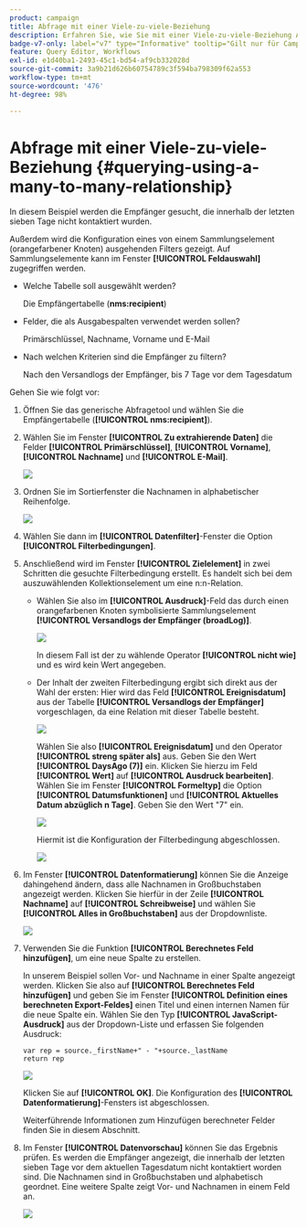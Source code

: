 ```yaml
---
product: campaign
title: Abfrage mit einer Viele-zu-viele-Beziehung
description: Erfahren Sie, wie Sie mit einer Viele-zu-viele-Beziehung Abfragen durchführen können
badge-v7-only: label="v7" type="Informative" tooltip="Gilt nur für Campaign Classic v7"
feature: Query Editor, Workflows
exl-id: e1d40ba1-2493-45c1-bd54-af9cb332028d
source-git-commit: 3a9b21d626b60754789c3f594ba798309f62a553
workflow-type: tm+mt
source-wordcount: '476'
ht-degree: 98%

---
```


# Abfrage mit einer Viele-zu-viele-Beziehung {#querying-using-a-many-to-many-relationship}



In diesem Beispiel werden die Empfänger gesucht, die innerhalb der letzten sieben Tage nicht kontaktiert wurden.

Außerdem wird die Konfiguration eines von einem Sammlungselement (orangefarbener Knoten) ausgehenden Filters gezeigt. Auf Sammlungselemente kann im Fenster **[!UICONTROL Feldauswahl]** zugegriffen werden.

* Welche Tabelle soll ausgewählt werden?

  Die Empfängertabelle (**nms:recipient**)

* Felder, die als Ausgabespalten verwendet werden sollen?

  Primärschlüssel, Nachname, Vorname und E-Mail

* Nach welchen Kriterien sind die Empfänger zu filtern?

  Nach den Versandlogs der Empfänger, bis 7 Tage vor dem Tagesdatum

Gehen Sie wie folgt vor:

1. Öffnen Sie das generische Abfragetool und wählen Sie die Empfängertabelle (**[!UICONTROL nms:recipient]**).
1. Wählen Sie im Fenster **[!UICONTROL Zu extrahierende Daten]** die Felder **[!UICONTROL Primärschlüssel]**, **[!UICONTROL Vorname]**, **[!UICONTROL Nachname]** und **[!UICONTROL E-Mail]**.

   ![](assets/query_editor_nveau_33.png)

1. Ordnen Sie im Sortierfenster die Nachnamen in alphabetischer Reihenfolge.

   ![](assets/query_editor_nveau_34.png)

1. Wählen Sie dann im **[!UICONTROL Datenfilter]**-Fenster die Option **[!UICONTROL Filterbedingungen]**.
1. Anschließend wird im Fenster **[!UICONTROL Zielelement]** in zwei Schritten die gesuchte Filterbedingung erstellt. Es handelt sich bei dem auszuwählenden Kollektionselement um eine n:n-Relation.

   * Wählen Sie also im **[!UICONTROL Ausdruck]**-Feld das durch einen orangefarbenen Knoten symbolisierte Sammlungselement **[!UICONTROL Versandlogs der Empfänger (broadLog)]**.

     ![](assets/query_editor_nveau_67.png)

     In diesem Fall ist der zu wählende Operator **[!UICONTROL nicht wie]** und es wird kein Wert angegeben.

   * Der Inhalt der zweiten Filterbedingung ergibt sich direkt aus der Wahl der ersten: Hier wird das Feld **[!UICONTROL Ereignisdatum]** aus der Tabelle **[!UICONTROL Versandlogs der Empfänger]** vorgeschlagen, da eine Relation mit dieser Tabelle besteht.

     ![](assets/query_editor_nveau_36.png)

     Wählen Sie also **[!UICONTROL Ereignisdatum]** und den Operator **[!UICONTROL streng später als]** aus. Geben Sie den Wert **[!UICONTROL DaysAgo (7)]** ein. Klicken Sie hierzu im Feld **[!UICONTROL Wert]** auf **[!UICONTROL Ausdruck bearbeiten]**. Wählen Sie im Fenster **[!UICONTROL Formeltyp]** die Option **[!UICONTROL Datumsfunktionen]** und **[!UICONTROL Aktuelles Datum abzüglich n Tage]**. Geben Sie den Wert &quot;7&quot; ein.

     ![](assets/query_editor_nveau_37.png)

     Hiermit ist die Konfiguration der Filterbedingung abgeschlossen.

     ![](assets/query_editor_nveau_38.png)

1. Im Fenster **[!UICONTROL Datenformatierung]** können Sie die Anzeige dahingehend ändern, dass alle Nachnamen in Großbuchstaben angezeigt werden. Klicken Sie hierfür in der Zeile **[!UICONTROL Nachname]** auf **[!UICONTROL Schreibweise]** und wählen Sie **[!UICONTROL Alles in Großbuchstaben]** aus der Dropdownliste.

   ![](assets/query_editor_nveau_39.png)

1. Verwenden Sie die Funktion **[!UICONTROL Berechnetes Feld hinzufügen]**, um eine neue Spalte zu erstellen.

   In unserem Beispiel sollen Vor- und Nachname in einer Spalte angezeigt werden. Klicken Sie also auf **[!UICONTROL Berechnetes Feld hinzufügen]** und geben Sie im Fenster **[!UICONTROL Definition eines berechneten Export-Feldes]** einen Titel und einen internen Namen für die neue Spalte ein. Wählen Sie den Typ **[!UICONTROL JavaScript-Ausdruck]** aus der Dropdown-Liste und erfassen Sie folgenden Ausdruck:

   ```
   var rep = source._firstName+" - "+source._lastName
   return rep
   ```

   ![](assets/query_editor_nveau_40.png)

   Klicken Sie auf **[!UICONTROL OK]**. Die Konfiguration des **[!UICONTROL Datenformatierung]**-Fensters ist abgeschlossen.

   Weiterführende Informationen zum Hinzufügen berechneter Felder finden Sie in diesem Abschnitt.

1. Im Fenster **[!UICONTROL Datenvorschau]** können Sie das Ergebnis prüfen. Es werden die Empfänger angezeigt, die innerhalb der letzten sieben Tage vor dem aktuellen Tagesdatum nicht kontaktiert worden sind. Die Nachnamen sind in Großbuchstaben und alphabetisch geordnet. Eine weitere Spalte zeigt Vor- und Nachnamen in einem Feld an.

   ![](assets/query_editor_nveau_41.png)
